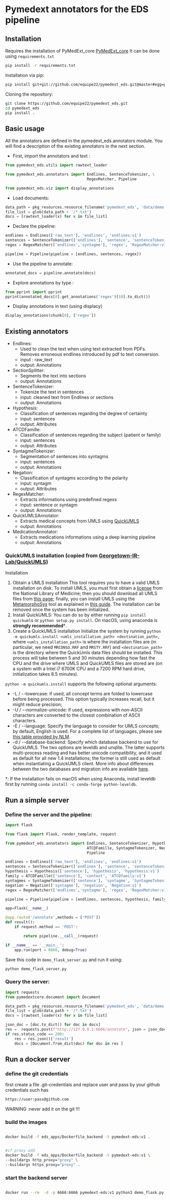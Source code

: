 # Pymedext annotators for the EDS pipeline

## Installation

Requires the installation of PyMedExt_core [PyMedExt_core](https://github.com/equipe22/pymedext_core)
It can be done using `requirements.txt`

```bash
pip install -r requirements.txt
```

Installation via pip:

```bash
pip install git+git://github.com/equipe22/pymedext_eds.git@master#egg=pymedext_eds
```

Cloning the repository:

```bash
git clone https://github.com/equipe22/pymedext_eds.git
cd pymedext_eds
pip install .
```

## Basic usage

All the annotators are defined in the pymedext_eds.annotators module. You will find a description of the existing annotators in the next section.

- First, import the annotators and text :

```python
from pymedext_eds.utils import rawtext_loader

from pymedext_eds.annotators import Endlines, SentenceTokenizer, \
                                    RegexMatcher, Pipeline

from pymedext_eds.viz import display_annotations
```

- Load documents:

```python
data_path = pkg_resources.resource_filename('pymedext_eds', 'data/demo')
file_list = glob(data_path + '/*.txt')
docs = [rawtext_loader(x) for x in file_list]
```

- Declare the pipeline:

```python
endlines = Endlines(['raw_text'], 'endlines', 'endlines:v1')
sentences = SentenceTokenizer(['endlines'], 'sentence', 'sentenceTokenizer:v1')
regex = RegexMatcher(['endlines','syntagme'], 'regex', 'RegexMatcher:v1', 'list_regexp.json')

pipeline = Pipeline(pipeline = [endlines, sentences, regex])
```

- Use the pipeline to annotate:

```python
annotated_docs = pipeline.annotate(docs)
```

- Explore annotations by type :

```python
from pprint import pprint
pprint(annotated_docs[0].get_annotations('regex')[10].to_dict())
```

- Display annotations in text (using displacy)

```python
display_annotations(chunk[0], ['regex'])
```


## Existing annotators

- Endlines:
    - Used to clean the text when using text extracted from PDFs. Removes erroneous endlines introduced by pdf to text conversion.
    - input : raw_text
    - output: Annotations
- SectionSplitter:
    - Segments the text into sections
    - output: Annotations
- SentenceTokenizer:
    - Tokenize the text in sentences
    - input: cleaned text from Endlines or sections
    - output: Annotations
- Hypothesis:
    - Classification of sentences regarding the degree of certainty
    - input: sentences
    - output: Attributes
- ATCDFamille:
    - Classification of sentences regarding the subject (patient or family)
    - input: sentences
    - output: Attributes
- SyntagmeTokenizer:
    - Segmentation of sentences into syntagms
    - input: sentences
    - output: Annotations
- Negation:
    - Classification of syntagms according to the polarity
    - input: syntagm
    - output: Attributes
- RegexMatcher:
    - Extracts informations using predefined regexs
    - input: sentence or syntagm
    - output: Annotations
- QuickUMLSAnnotator:
    - Extracts medical concepts from UMLS using [QuickUMLS](https://github.com/Georgetown-IR-Lab/QuickUMLS)
    - output: Annotations
- MedicationAnnotator:
    - Extracts medications informations using a deep learning pipeline
    - output: Annotations


### QuickUMLS installation (copied from [Georgetown-IR-Lab/QuickUMLS](https://github.com/Georgetown-IR-Lab/QuickUMLS))

Installation

1. Obtain a UMLS installation This tool requires you to have a valid UMLS installation on disk. To install UMLS, you must first obtain a [license](https://uts.nlm.nih.gov/license.html) from the National Library of Medicine; then you should download all UMLS files from [this page](https://www.nlm.nih.gov/research/umls/licensedcontent/umlsknowledgesources.html); finally, you can install UMLS using the [MetamorphoSys](https://www.nlm.nih.gov/pubs/factsheets/umlsmetamorph.html) tool as explained in [this guide](https://www.nlm.nih.gov/research/umls/implementation_resources/metamorphosys/help.html). The installation can be removed once the system has been initialized.
2. Install QuickUMLS: You can do so by either running `pip install quickuml`s or `python setup.py install`. On macOS, using anaconda is **strongly recommended**†.
3. Create a QuickUMLS installation Initialize the system by running `python -m quickumls.install <umls_installation_path> <destination_path>`, where `<umls_installation_path>` is where the installation files are (in particular, we need `MRCONSO.RRF` and `MRSTY.RRF`) and `<destination_path>` is the directory where the QuickUmls data files should be installed. This process will take between 5 and 30 minutes depending how fast the CPU and the drive where UMLS and QuickUMLS files are stored are (on a system with a Intel i7 6700K CPU and a 7200 RPM hard drive, initialization takes 8.5 minutes). 

 `python -m quickumls.install` supports the following optional arguments:
- -L / --lowercase: if used, all concept terms are folded to lowercase before being processed. This option typically increases recall, but it might reduce precision;
- -U / --normalize-unicode: if used, expressions with non-ASCII characters are converted to the closest combination of ASCII characters.
- -E / --language: Specify the language to consider for UMLS concepts; by default, English is used. For a complete list of languages, please see [this table provided by NLM](https://www.nlm.nih.gov/research/umls/knowledge_sources/metathesaurus/release/abbreviations.html#LAT).
- -d / --database-backend: Specify which database backend to use for QuickUMLS. The two options are leveldb and unqlite. The latter supports multi-process reading and has better unicode compatibility, and it used as default for all new 1.4 installations; the former is still used as default when instantiating a QuickUMLS client. More info about differences between the two databases and migration info are available [here](https://github.com/Georgetown-IR-Lab/QuickUMLS/wiki/Migration-QuickUMLS-1.3-to-1.4).

†: If the installation fails on macOS when using Anaconda, install leveldb first by running `conda install -c conda-forge python-leveldb`.

## Run a simple server

### Define the server and the pipeline:

```python
import flask

from flask import Flask, render_template, request

from pymedext_eds.annotators import Endlines, SentenceTokenizer, Hypothesis, \
                                    ATCDFamille, SyntagmeTokenizer, Negation, RegexMatcher, \
                                    Pipeline

endlines = Endlines(['raw_text'], 'endlines', 'endlines:v1')
sentences = SentenceTokenizer(['endlines'], 'sentence', 'sentenceTokenizer:v1')
hypothesis = Hypothesis(['sentence'], 'hypothesis', 'hypothesis:v1')
family = ATCDFamille(['sentence'], 'context', 'ATCDfamily:v1')
syntagmes = SyntagmeTokenizer(['sentence'], 'syntagme', 'SyntagmeTokenizer:v1')
negation = Negation(['syntagme'], 'negation', 'Negation:v1')
regex = RegexMatcher(['endlines','syntagme'], 'regex', 'RegexMatcher:v1', 'list_regexp.json')

pipeline = Pipeline(pipeline = [endlines, sentences, hypothesis, family, syntagmes, negation, regex])

app=Flask(__name__)

@app.route('/annotate',methods = ['POST'])
def result():
    if request.method == 'POST':

        return pipeline.__call__(request)

if __name__ == '__main__':
    app.run(port = 6666, debug=True)
```

Save this code in `demo_flask_server.py` and run it using:

```bash
python demo_flask_server.py
```

### Query the server:

```python
import requests
from pymedextcore.document import Document

data_path = pkg_resources.resource_filename('pymedext_eds', 'data/demo')
file_list = glob(data_path + '/*.txt')
docs = [rawtext_loader(x) for x in file_list]

json_doc = [doc.to_dict() for doc in docs]
res =  requests.post(f"http://127.0.0.1:6666/annotate", json = json_doc)
if res.status_code == 200:
    res = res.json()['result']
    docs = [Document.from_dict(doc) for doc in res ]
```

## Run a docker server

### define the git credentials
first create a file .git-credentials and replace user and pass by your
github credentials such has

``` bash
https://user:pass@github.com
```

WARNING :never add it on the git !!!

### build the images

```bash

docker build -f eds_apps/Dockerfile_backend -t pymedext-eds:v1 .


#if proxy add
docker build -f eds_apps/Dockerfile_backend -t pymedext-eds:v1 \
--buildargs http_proxy="proxy" \
--buildargs https_proxy="proxy" .


```

### start the backend server

``` bash

docker run --rm  -d -p 6666:6666 pymedext-eds:v1 python3 demo_flask.py

```


